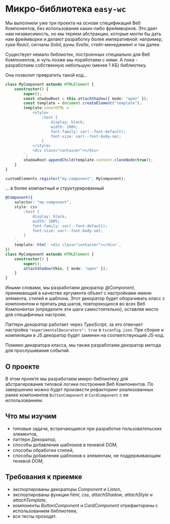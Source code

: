 # Микро-библиотека `easy-wc`

Мы выполнили уже три проекта на основе спецификаций Веб Компонентов, без использования каких-либо фреймворков. Это дает нам независимость, но мы теряем абстракции, которые могли бы дать нам фреймворки и делают разработку более императивной: например, хуки *React*, сигналы *Solid*, руны *Svelte*, стейт-менеджмент и так далее.

Существует немало библиотек, построенных специально для Веб Компонентов, и чуть позже мы поработаем с ними. А пока - разработаем собственную небольшую (менее 1 КБ) библиотеку.

Она позволит превратить такой код...

```ts
class MyComponent extends HTMLElement {
    constructor() {
        super();
        const shadowRoot = this.attachShadow({ mode: "open" });
        const template = document.createElement("template");
        template.innerHTML = `
            <style>
                :host {
                    display: block;
                    width: 100%;
                    font-family: var(--font-default);
                    font-size: var(--font-body-sm);
                }
            </style>
            <div class="container"></div>
        `;
        shadowRoot.appendChild(template.content.cloneNode(true));
    }
}

customElements.register("my-component", MyComponent);
```

... в более компактный и структурированный

```ts
@Component({
    selector: "my-component",
    style: css`
        :host {
            display: block;
            width: 100%;
            font-family: var(--font-default);
            font-size: var(--font-body-sm);
        }
    `,
    template: html` <div class="container"></div>`,
})
class MyComponent extends HTMLElement {
    constructor() {
        super();
        attachShadow(this, { mode: "open" });
    }
}
```

Иными словами, мы разработаем декоратор *@Component*, принимающий в качестве аргумента объект с настройками имени элемента, стилей и шаблона. Этот декоратор будет оборачивать класс с компонентом и прятать ряд шагов, повторяющихся во всех Веб Компонентах (определите эти шаги самостоятельно), оставляя место для специфичных настроек.

Паттерн *декоратор* работает через *TypeScript*, за это отвечает настройка `"experimentalDecorators": true` в `tsconfig.json`. При сборке и компиляции в JS декоратор будет заменен на соответствующий JS-код.

Помимо декаратора класса, мы также разработаем декоратор метода для прослушивания событий.

## О проекте

В этом проекте мы разработаем микро-библиотеку для абстрагирования типовой логики построения Веб Компонентов. По завершению можно будет произвести рефакторинг реализованных ранее компонентов `ButtonComponent` и `CardComponent` с ее использованием.

## Что мы изучим

- типовые задачи, встречающиеся при разработке пользовательских элементов,
- паттерн Декоратор,
- способы добавления шаблонов в теневой DOM,
- способы обработки стилей,
- способы добавления шаблонов к элементам, не поддерживающим теневой DOM,

## Требования к приемке

- экспортированы декораторы *Component* и *Listen*,
- экспортированы функции *html*, *css*, *attachShadow*, *attachStyle* и *attachTemplate*,
- компоненты *ButtonComponent* и *CardComponent* отрефакторены с использованием библиотеки,
- все тесты проходят.

